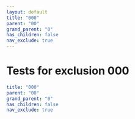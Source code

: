```yaml
---
layout: default
title: "000"
parent: "00"
grand_parent: "0"
has_children: false
nav_exclude: true
---
```

# Tests for exclusion 000

```yaml
title: "000"
parent: "00"
grand_parent: "0"
has_children: false
nav_exclude: true
```
